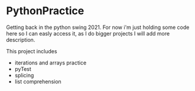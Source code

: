 # PythonPractice

Getting back in the python swing 2021. 
For now i'm just holding some code here so I can easly access it, as I do bigger projects I will add more description.


This project includes
  - iterations and arrays practice
  - pyTest
  - splicing
  - list comprehension
